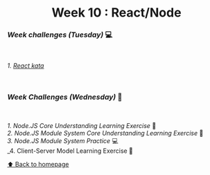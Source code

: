 <h1 align="center">Week 10 : React/Node</h1>

### _Week challenges (Tuesday)_ 💻

<br>

_1. [React kata](https://www.codewars.com/kata/5a95947f4a6b342636000173)_

<br>

### _Week Challenges (Wednesday)_ 🐣

<br>

 _1. Node.JS Core Understanding Learning Exercise_ 🧠<br>
 _2. Node.JS Module System Core Understanding Learning Exercise_ 🧠 <br>
_3. Node.JS Module System Practice_ 💻 <br>
_4. Client-Server Model Learning Exercise 🧠<br>
  


[⬆ Back to homepage](https://github.com/21atalia/core-code-from-scratch-readme/blob/main/README.md)<br>
